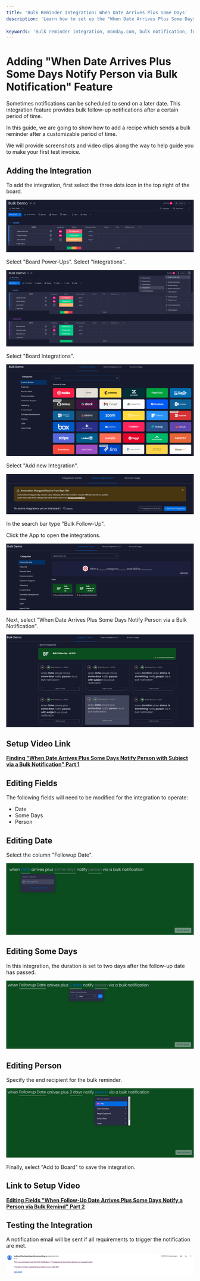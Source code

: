 ```yaml
---
title: 'Bulk Reminder Integration: When Date Arrives Plus Some Days'
description: 'Learn how to set up the "When Date Arrives Plus Some Days Notify Person via Bulk Notification" feature in your monday.com board. This documentation provides step-by-step instructions and video tutorials for configuring this integration to send bulk reminders after a specified number of days.'

keywords: 'Bulk reminder integration, monday.com, bulk notification, follow-up, scheduling, task management, reminder setup, integration tutorial, configuration guide, video demo'
---
```


# Adding "When Date Arrives Plus Some Days Notify Person via Bulk Notification" Feature

Sometimes notifications can be scheduled to send on a later date. This integration feature provides bulk follow-up notifications after a certain period of time.

In this guide, we are going to show how to add a recipe which sends a bulk reminder after a customizable period of time.

We will provide screenshots and video clips along the way to help guide you to make your first test invoice.

## Adding the Integration

To add the integration, first select the three dots icon in the top right of the board.

![image](/img/addingintegrationfolder/bulk14.png)

Select "Board Power-Ups". Select "Integrations".

![image](/img/addingintegrationfolder/bulk15.png)

Select "Board Integrations".

![image](/img/addingintegrationfolder/bulk16.png)

Select "Add new Integration".

![image](/img/addingintegrationfolder/bulk17.png)

In the search bar type "Bulk Follow-Up".

Click the App to open the integrations.

![image](/img/addingintegrationfolder/bulk18.png)

Next, select "When Date Arrives Plus Some Days Notify Person via a Bulk Notification".

![image](/img/addingintegrationfolder/bulk19.png)

## Setup Video Link

[**Finding "When Date Arrives Plus Some Days Notify Person with Subject via a Bulk Notification" Part 1**](https://youtu.be/CM_YJCSWU7I)

## Editing Fields

The following fields will need to be modified for the integration to operate:

- Date
- Some Days
- Person

## Editing Date

Select the column "Followup Date".

![image](/img/addingintegrationfolder/bulk20.png)

## Editing Some Days

In this integration, the duration is set to two days after the follow-up date has passed.

![image](/img/addingintegrationfolder/bulk21.png)

## Editing Person

Specify the end recipient for the bulk reminder.

![image](/img/addingintegrationfolder/bulk22.png)

Finally, select "Add to Board" to save the integration.

## Link to Setup Video

[**Editing Fields "When Follow-Up Date Arrives Plus Some Days Notify a Person via Bulk Remind" Part 2**](https://youtu.be/B5uejjKlzRQ)

## Testing the Integration

A notification email will be sent if all requirements to trigger the notification are met.

![image](/img/addingintegrationfolder/bulk23.png)
